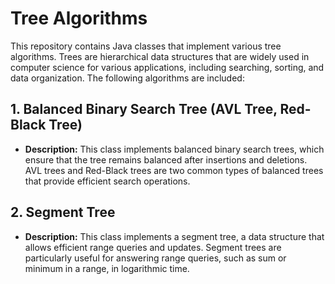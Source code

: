 # Tree Algorithms

This repository contains Java classes that implement various tree algorithms. Trees are hierarchical data structures that are widely used in computer science for various applications, including searching, sorting, and data organization. The following algorithms are included:

## 1. Balanced Binary Search Tree (AVL Tree, Red-Black Tree)
- **Description:** This class implements balanced binary search trees, which ensure that the tree remains balanced after insertions and deletions. AVL trees and Red-Black trees are two common types of balanced trees that provide efficient search operations.

## 2. Segment Tree
- **Description:** This class implements a segment tree, a data structure that allows efficient range queries and updates. Segment trees are particularly useful for answering range queries, such as sum or minimum in a range, in logarithmic time.
 